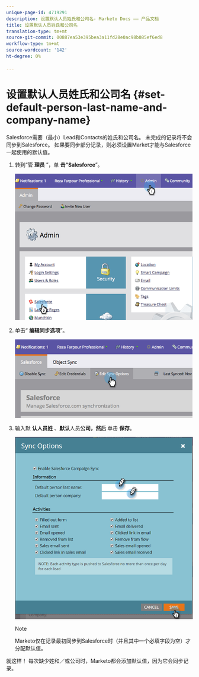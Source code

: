 ```yaml
---
unique-page-id: 4719291
description: 设置默认人员姓氏和公司名- Marketo Docs —— 产品文档
title: 设置默认人员姓氏和公司名
translation-type: tm+mt
source-git-commit: 00887ea53e395bea3a11fd28e0ac98b085ef6ed8
workflow-type: tm+mt
source-wordcount: '142'
ht-degree: 0%

---
```



# 设置默认人员姓氏和公司名 {#set-default-person-last-name-and-company-name}

Salesforce需要（最小）Lead和Contacts的姓氏和公司名。 未完成的记录将不会同步到Salesforce。 如果要同步部分记录，则必须设置Market才能与Salesforce一起使用的默认值。

1. 转到“管 **理员** ”，单 **击“Salesforce**”。

   ![](assets/image2014-12-9-13-3a41-3a58.png)

1. 单击“ **编辑同步选项**”。

   ![](assets/image2014-12-9-13-3a42-3a6.png)

1. 输入默 **认人员姓** 、**默认**人员&#x200B;**公司，然后** 单击 **保存**。

   ![](assets/sync-options-hands.png)

   >[!NOTE]
   >
   >Marketo仅在记录最初同步到Salesforce时（并且其中一个必填字段为空）才分配默认值。

就这样！ 每次缺少姓和／或公司时，Marketo都会添加默认值，因为它会同步记录。
